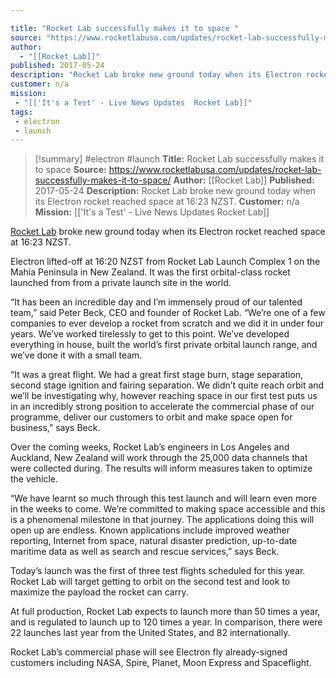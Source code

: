 ```yaml
---

title: "Rocket Lab successfully makes it to space "
source: "https://www.rocketlabusa.com/updates/rocket-lab-successfully-makes-it-to-space/"
author:
  - "[[Rocket Lab]]"
published: 2017-05-24
description: "Rocket Lab broke new ground today when its Electron rocket reached space at 16:23 NZST."
customer: n/a
mission:
 - "[['It's a Test' - Live News Updates  Rocket Lab]]"
tags:
 - electron
 - launch
---
```

>[!summary]
#electron #launch
**Title:** Rocket Lab successfully makes it to space 
**Source:** https://www.rocketlabusa.com/updates/rocket-lab-successfully-makes-it-to-space/
**Author:** [[Rocket Lab]]
**Published:** 2017-05-24
**Description:** Rocket Lab broke new ground today when its Electron rocket reached space at 16:23 NZST.
**Customer:** n/a
**Mission:** [['It's a Test' - Live News Updates  Rocket Lab]]

[Rocket Lab](https://www.rocketlabusa.com/) broke new ground today when its Electron rocket reached space at 16:23 NZST.

Electron lifted-off at 16:20 NZST from Rocket Lab Launch Complex 1 on the Mahia Peninsula in New Zealand. It was the first orbital-class rocket launched from from a private launch site in the world.

“It has been an incredible day and I’m immensely proud of our talented team,” said Peter Beck, CEO and founder of Rocket Lab. “We’re one of a few companies to ever develop a rocket from scratch and we did it in under four years. We’ve worked tirelessly to get to this point. We’ve developed everything in house, built the world’s first private orbital launch range, and we’ve done it with a small team.

“It was a great flight. We had a great first stage burn, stage separation, second stage ignition and fairing separation. We didn’t quite reach orbit and we’ll be investigating why, however reaching space in our first test puts us in an incredibly strong position to accelerate the commercial phase of our programme, deliver our customers to orbit and make space open for business,” says Beck.

Over the coming weeks, Rocket Lab’s engineers in Los Angeles and Auckland, New Zealand will work through the 25,000 data channels that were collected during. The results will inform measures taken to optimize the vehicle.

“We have learnt so much through this test launch and will learn even more in the weeks to come. We’re committed to making space accessible and this is a phenomenal milestone in that journey. The applications doing this will open up are endless. Known applications include improved weather reporting, Internet from space, natural disaster prediction, up-to-date maritime data as well as search and rescue services,” says Beck.

Today’s launch was the first of three test flights scheduled for this year. Rocket Lab will target getting to orbit on the second test and look to maximize the payload the rocket can carry.

At full production, Rocket Lab expects to launch more than 50 times a year, and is regulated to launch up to 120 times a year. In comparison, there were 22 launches last year from the United States, and 82 internationally.

Rocket Lab’s commercial phase will see Electron fly already-signed customers including NASA, Spire, Planet, Moon Express and Spaceflight.